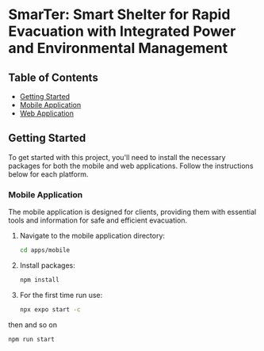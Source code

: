 # SmarTer: Smart Shelter for Rapid Evacuation with Integrated Power and Environmental Management

## Table of Contents

- [Getting Started](#getting-started)
- [Mobile Application](#mobile-application)
- [Web Application](#web-application)

## Getting Started

To get started with this project, you'll need to install the necessary packages for both the mobile and web applications. Follow the instructions below for each platform.

### Mobile Application

The mobile application is designed for clients, providing them with essential tools and information for safe and efficient evacuation.

1. Navigate to the mobile application directory:
   ```bash
   cd apps/mobile

2. Install packages:
   ```bash
   npm install

2. For the first time run use:
   ```bash
   npx expo start -c

then and so on
   ```bash
   npm run start


